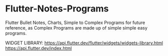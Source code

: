 # Flutter-Notes-Programs
Flutter Bullet Notes, Charts, Simple to Complex Programs for future reference, as Complex Programs are made up of simple simple easy programs.

WIDGET LIBRARY:
https://api.flutter.dev/flutter/widgets/widgets-library.html
https://api.flutter.dev/index.html
